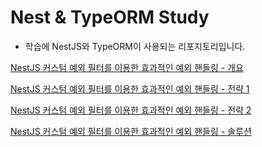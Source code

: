 # Nest & TypeORM Study
- 학습에 NestJS와 TypeORM이 사용되는 리포지토리입니다.

[NestJS 커스텀 예외 필터를 이용한 효과적인 예외 핸들링 - 개요](https://github.com/jimyungkoh/nest-typeorm-study/tree/nestjs/effective-exception-handling/overview)

[NestJS 커스텀 예외 필터를 이용한 효과적인 예외 핸들링 - 전략 1](https://github.com/jimyungkoh/nest-typeorm-study/tree/nestjs/effective-exception-handling/strategy1)

[NestJS 커스텀 예외 필터를 이용한 효과적인 예외 핸들링 - 전략 2](https://github.com/jimyungkoh/nest-typeorm-study/tree/nestjs/effective-exception-handling/strategy2)

[NestJS 커스텀 예외 필터를 이용한 효과적인 예외 핸들링 - 솔루션](https://github.com/jimyungkoh/nest-typeorm-study/tree/nestjs/effective-exception-handling/solution)